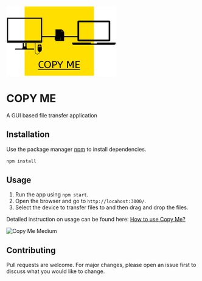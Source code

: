 
![Copy Me](https://raw.githubusercontent.com/pavanskipo/CopyMe-GUI-File-Transfer-App/master/angular/copy-me/src/assets/logo.png)

# COPY ME

A GUI based file transfer application

## Installation

Use the package manager [npm](https://www.npmjs.com/) to install dependencies.

```bash
npm install
```

## Usage

1. Run  the app using `npm start`.
2. Open the browser and go to `http://locahost:3000/`.
3. Select the device to transfer files to and then drag and drop the files.


Detailed instruction on usage can be found here: [How to use Copy Me?](https://medium.com/@pavanskipo/what-is-copy-me-app-and-how-to-use-it-e8fef466d66d)

![Copy Me Medium](https://miro.medium.com/max/1200/1*RVaaxsm-co6Gn11CYAhmLg.gif)

## Contributing
Pull requests are welcome. For major changes, please open an issue first to discuss what you would like to change.

